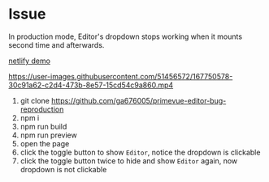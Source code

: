 # Issue
In production mode, Editor's dropdown stops working when it mounts second time and afterwards.

[netlify demo](https://627b815fb6efcf54792e9b00--splendid-tulumba-1cb97b.netlify.app/)


https://user-images.githubusercontent.com/51456572/167750578-30c91a62-c2d4-473b-8e57-15cd54c9a860.mp4


1. git clone https://github.com/ga676005/primevue-editor-bug-reproduction
2. npm i
3. npm run build
4. npm run preview
5. open the page
6. click the toggle button to show `Editor`, notice the dropdown is clickable
7. click the toggle button twice to hide and show `Editor` again, now dropdown is not clickable
